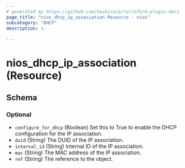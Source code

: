 ```yaml
---
# generated by https://github.com/hashicorp/terraform-plugin-docs
page_title: "nios_dhcp_ip_association Resource - nios"
subcategory: "DHCP"
description: |-
  
---
```


# nios_dhcp_ip_association (Resource)





<!-- schema generated by tfplugindocs -->
## Schema

### Optional

- `configure_for_dhcp` (Boolean) Set this to True to enable the DHCP configuration for the IP association.
- `duid` (String) The DUID of the IP association.
- `internal_id` (String) Internal ID of the IP association.
- `mac` (String) The MAC address of the IP association.
- `ref` (String) The reference to the object.
